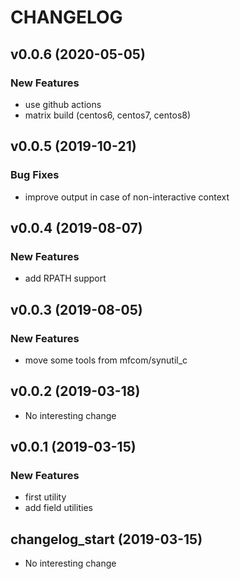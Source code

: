 # CHANGELOG

## v0.0.6 (2020-05-05)

### New Features

- use github actions
- matrix build (centos6, centos7, centos8)

## v0.0.5 (2019-10-21)

### Bug Fixes

- improve output in case of non-interactive context

## v0.0.4 (2019-08-07)

### New Features

- add RPATH support

## v0.0.3 (2019-08-05)

### New Features

- move some tools from mfcom/synutil_c

## v0.0.2 (2019-03-18)

- No interesting change

## v0.0.1 (2019-03-15)

### New Features

- first utility
- add field utilities

## changelog_start (2019-03-15)

- No interesting change


